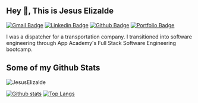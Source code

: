 <!-- [![Anurag's GitHub stats](https://github-readme-stats.vercel.app/api?username=Jesus-Elizalde&show_icons=true&theme=swift)](https://github.com/anuraghazra/github-readme-stats) -->

## Hey 👋, This is Jesus Elizalde

[![Gmail Badge](https://img.shields.io/badge/-elizaldejesus34@gmail.com-c14438?style=flat&logo=Gmail&logoColor=white&link=mailto:elizaldejesus34@gmail.com)](mailto:elizaldejesus34@gmail.com)
[![Linkedin Badge](https://img.shields.io/badge/-jesuselizalde-83282118b-0072b1?style=flat&logo=Linkedin&logoColor=white&link=https://www.linkedin.com/in/jesuselizalde-83282118b/)](https://www.linkedin.com/in/jesuselizalde-83282118b/) [![Github Badge](https://img.shields.io/badge/-JesusElizalde-grey?style=flat&logo=github&logoColor=white&link=https://github.com/JesusElizalde/)](https://www.github.com/JesusElizalde/) [![Portfolio Badge](https://img.shields.io/badge/portfolio-web-blue?style=flat&link=https://jesuselizalde.dev//)](https://jesuselizalde.dev//) <p align='left'>I was a dispatcher for a transportation company. I transitioned into software engineering through App Academy's Full Stack Software Engineering bootcamp.</p>

## Some of my Github Stats

<p align=left> <img src=https://komarev.com/ghpvc/?username=JesusElizalde alt=JesusElizalde /> </p>

[![Github stats](https://github-readme-stats.vercel.app/api?username=JesusElizalde&show_icons=true&include_all_commits=true&theme=swift)](https://github.com/JesusElizalde/github-readme-stats)
[![Top Langs](https://github-readme-stats.vercel.app/api/top-langs/?username=JesusElizalde&layout=compact)](https://github.com/JesusElizalde/github-readme-stats)
